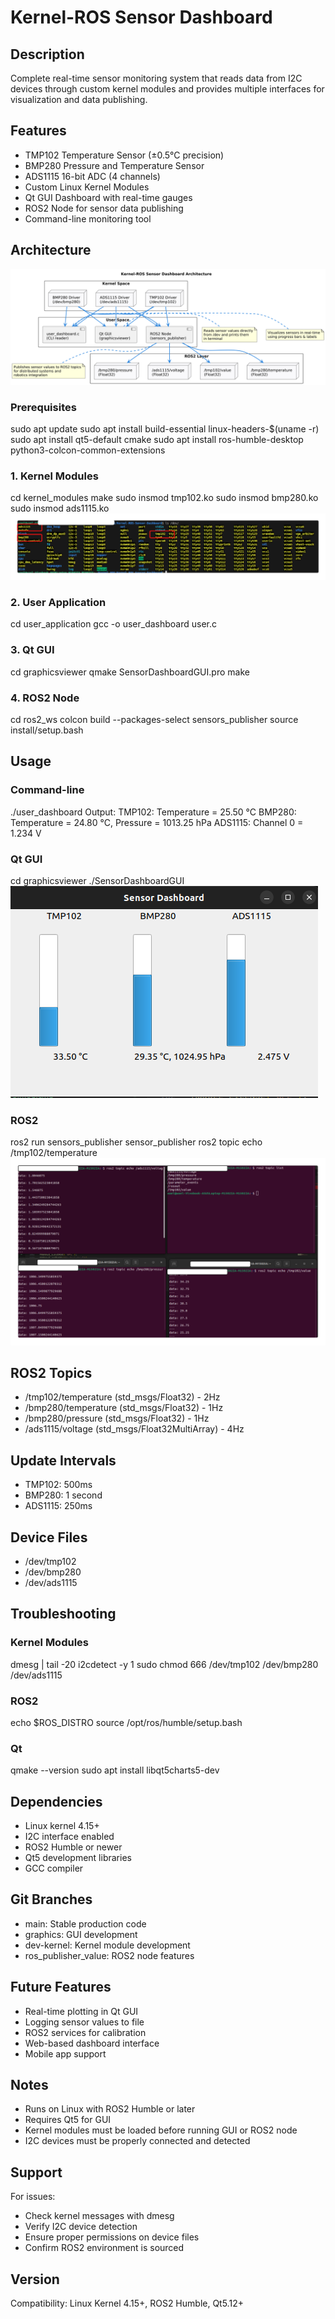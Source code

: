 # Kernel-ROS Sensor Dashboard

## Description
Complete real-time sensor monitoring system that reads data from I2C devices through custom kernel modules and provides multiple interfaces for visualization and data publishing.

## Features
- TMP102 Temperature Sensor (±0.5°C precision)
- BMP280 Pressure and Temperature Sensor
- ADS1115 16-bit ADC (4 channels)
- Custom Linux Kernel Modules
- Qt GUI Dashboard with real-time gauges
- ROS2 Node for sensor data publishing
- Command-line monitoring tool



## Architecture
![Project Architecture ](workflow.png)

### Prerequisites
sudo apt update
sudo apt install build-essential linux-headers-$(uname -r)
sudo apt install qt5-default cmake
sudo apt install ros-humble-desktop python3-colcon-common-extensions

### 1. Kernel Modules
cd kernel_modules
make
sudo insmod tmp102.ko
sudo insmod bmp280.ko
sudo insmod ads1115.ko
![Device file  ](wf1.png)
### 2. User Application
cd user_application
gcc -o user_dashboard user.c

### 3. Qt GUI
cd graphicsviewer
qmake SensorDashboardGUI.pro
make

### 4. ROS2 Node
cd ros2_ws
colcon build --packages-select sensors_publisher
source install/setup.bash

## Usage

### Command-line
./user_dashboard
Output:
TMP102: Temperature = 25.50 °C
BMP280: Temperature = 24.80 °C, Pressure = 1013.25 hPa
ADS1115: Channel 0 = 1.234 V

### Qt GUI
cd graphicsviewer
./SensorDashboardGUI
![Graphics interface  ](wf3.png)
### ROS2
ros2 run sensors_publisher sensor_publisher
ros2 topic echo /tmp102/temperature
![ros topics  ](wf2.png)
## ROS2 Topics
- /tmp102/temperature (std_msgs/Float32) - 2Hz
- /bmp280/temperature (std_msgs/Float32) - 1Hz
- /bmp280/pressure (std_msgs/Float32) - 1Hz
- /ads1115/voltage (std_msgs/Float32MultiArray) - 4Hz

## Update Intervals
- TMP102: 500ms
- BMP280: 1 second
- ADS1115: 250ms

## Device Files
- /dev/tmp102
- /dev/bmp280
- /dev/ads1115

## Troubleshooting

### Kernel Modules
dmesg | tail -20
i2cdetect -y 1
sudo chmod 666 /dev/tmp102 /dev/bmp280 /dev/ads1115

### ROS2
echo $ROS_DISTRO
source /opt/ros/humble/setup.bash

### Qt
qmake --version
sudo apt install libqt5charts5-dev

## Dependencies
- Linux kernel 4.15+
- I2C interface enabled
- ROS2 Humble or newer
- Qt5 development libraries
- GCC compiler

## Git Branches
- main: Stable production code
- graphics: GUI development
- dev-kernel: Kernel module development
- ros_publisher_value: ROS2 node features

## Future Features
- Real-time plotting in Qt GUI
- Logging sensor values to file
- ROS2 services for calibration
- Web-based dashboard interface
- Mobile app support

## Notes
- Runs on Linux with ROS2 Humble or later
- Requires Qt5 for GUI
- Kernel modules must be loaded before running GUI or ROS2 node
- I2C devices must be properly connected and detected

## Support
For issues:
- Check kernel messages with dmesg
- Verify I2C device detection
- Ensure proper permissions on device files
- Confirm ROS2 environment is sourced



## Version
Compatibility: Linux Kernel 4.15+, ROS2 Humble, Qt5.12+
